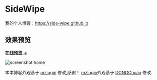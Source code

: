 # SideWipe

我的个人博客：<https://side-wipe.github.io>


## 效果预览

**[在线预览 &rarr;](https://side-wipe.github.io)**

![screenshot home](https://side-wipe.github.io/assets/images/screenshots/home1.png)


本本博客外观基于 [mzlogin](https://mazhuang.org) 修改,感谢！
[mzlogin](https://mazhuang.org)外观基于 [DONGChuan](https://dongchuan.github.io) 修改.

[1]: https://github.com/mzlogin/chinese-copywriting-guidelines
[2]: https://help.github.com/articles/setting-up-your-pages-site-locally-with-jekyll/
[3]: https://github.com/mzlogin/mzlogin.github.io/issues/2
